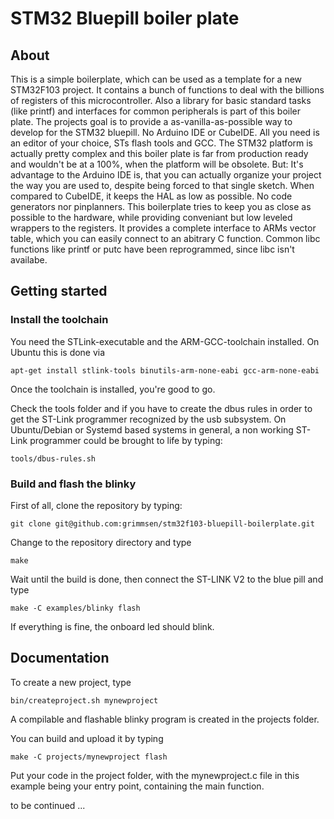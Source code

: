 # STM32 Bluepill boiler plate

## About
This is a simple boilerplate, which can be used as a template for a new STM32F103
project. It contains a bunch of functions to deal with the billions of registers
of this microcontroller. Also a library for basic standard tasks (like printf)
and interfaces for common peripherals is part of this boiler plate.
The projects goal is to provide a as-vanilla-as-possible way to develop for
the STM32 bluepill. No Arduino IDE or CubeIDE. All you need is an editor of
your choice, STs flash tools and GCC. The STM32 platform is actually pretty
complex and this boiler plate is far from production ready and wouldn't be 
at a 100%, when the platform will be obsolete.
But: It's advantage to the Arduino IDE is, that you can actually organize your
project the way you are used to, despite being forced to that single sketch.
When compared to CubeIDE, it keeps the HAL as low as possible. No code generators
nor pinplanners.
This boilerplate tries to keep you as close as possible to the hardware, while
providing conveniant but low leveled wrappers to the registers. It provides a
complete interface to ARMs vector table, which you can easily connect to an
abitrary C function.
Common libc functions like printf or putc have been reprogrammed, since libc isn't
availabe.

## Getting started
### Install the toolchain

You need the STLink-executable and the ARM-GCC-toolchain installed. On Ubuntu
this is done via

    apt-get install stlink-tools binutils-arm-none-eabi gcc-arm-none-eabi

Once the toolchain is installed, you're good to go.

Check the tools folder and if you have to create the dbus rules in order
to get the ST-Link programmer recognized by the usb subsystem.
On Ubuntu/Debian or Systemd based systems in general, a non working
ST-Link programmer could be brought to life by typing:

    tools/dbus-rules.sh

### Build and flash the blinky

First of all, clone the repository by typing:

    git clone git@github.com:grimmsen/stm32f103-bluepill-boilerplate.git

Change to the repository directory and type

    make

Wait until the build is done, then connect the ST-LINK V2 to the blue pill and
type

    make -C examples/blinky flash

If everything is fine, the onboard led should blink.

## Documentation

To create a new project, type

    bin/createproject.sh mynewproject

A compilable and flashable blinky program is created in the projects folder. 

You can build and upload it by typing

    make -C projects/mynewproject flash

Put your code in the project folder, with the mynewproject.c file in this example
being your entry point, containing the main function. 

to be continued ...
